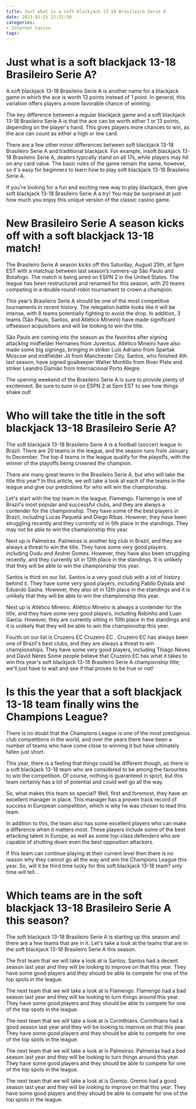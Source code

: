 ```yaml
---
title: Just what is a soft blackjack 13 18 Brasileiro Serie A
date: 2023-02-15 22:31:50
categories:
- Internet Casino
tags:
---
```



#  Just what is a soft blackjack 13-18 Brasileiro Serie A?

A soft blackjack 13-18 Brasileiro Serie A is another name for a blackjack game in which the ace is worth 13 points instead of 1 point. In general, this variation offers players a more favorable chance of winning.

The key difference between a regular blackjack game and a soft blackjack 13-18 Brasileiro Serie A is that the ace can be worth either 1 or 13 points, depending on the player's hand. This gives players more chances to win, as the ace can count as either a high or low card.

There are a few other minor differences between soft blackjack 13-18 Brasileiro Serie A and traditional blackjack. For example, insoft blackjack 13-18 Brasileiro Serie A, dealers typically stand on all 17s, while players may hit on any card value. The basic rules of the game remain the same, however, so it's easy for beginners to learn how to play soft blackjack 13-18 Brasileiro Serie A.

If you're looking for a fun and exciting new way to play blackjack, then give soft blackjack 13-18 Brasileiro Serie A a try! You may be surprised at just how much you enjoy this unique version of the classic casino game.

#  New Brasileiro Serie A season kicks off with a soft blackjack 13-18 match!

The Brasileiro Serie A season kicks off this Saturday, August 25th, at 5pm EST with a matchup between last season’s runners-up São Paulo and Botafogo. The match is being aired on ESPN 2 in the United States. The league has been restructured and renamed for this season, with 20 teams competing in a double round-robin tournament to crown a champion.

This year’s Brasileiro Serie A should be one of the most competitive tournaments in recent history. The relegation battle looks like it will be intense, with 8 teams potentially fighting to avoid the drop. In addition, 3 teams (São Paulo, Santos, and Atlético Mineiro) have made significant offseason acquisitions and will be looking to win the title.

São Paulo are coming into the season as the favorites after signing attacking midfielder Hernanes from Juventus. Atlético Mineiro have also made some big signings, bringing in striker Luís Adriano from Spartak Moscow and midfielder Jô from Manchester City. Santos, who finished 4th last season, have signed goalkeeper Walter Montillo from River Plate and striker Leandro Damião from Internacional Porto Alegre.

The opening weekend of the Brasileiro Serie A is sure to provide plenty of excitement. Be sure to tune in on ESPN 2 at 5pm EST to see how things shake out!

#  Who will take the title in the soft blackjack 13-18 Brasileiro Serie A?

The soft blackjack 13-18 Brasileiro Serie A is a football (soccer) league in Brazil. There are 20 teams in the league, and the season runs from January to December. The top 4 teams in the league qualify for the playoffs, with the winner of the playoffs being crowned the champion.

There are many great teams in the Brasileiro Serie A, but who will take the title this year? In this article, we will take a look at each of the teams in the league and give our predictions for who will win the championship.

 Let's start with the top team in the league, Flamengo. Flamengo is one of Brazil's most popular and successful clubs, and they are always a contender for the championship. They have some of the best players in Brazil, including Lucas Paquetá and Diego Ribas. However, they have been struggling recently and they currently sit in 5th place in the standings. They may not be able to win the championship this year.

Next up is Palmeiras. Palmeiras is another big club in Brazil, and they are always a threat to win the title. They have some very good players, including Dudu and Andrei Gomes. However, they have also been struggling recently, and they currently sit in 12th place in the standings. It is unlikely that they will be able to win the championship this year.

Santos is third on our list. Santos is a very good club with a lot of history behind it. They have some very good players, including Pabllo Dybala and Eduardo Sasha. However, they also sit in 12th place in the standings and it is unlikely that they will be able to win the championship this year.

Next up is Atlético Mineiro. Atlético Mineiro is always a contender for the title, and they have some very good players, including Robinho and Luan Garcia. However, they are currently sitting in 10th place in the standings and it is unlikely that they will be able to win the championship this year.

Fourth on our list is Cruzeiro EC Cruzeiro EC . Cruzeiro EC has always been one of Brazil's best clubs, and they are always a threat to win championships. They have some very good players, including Thiago Neves and David Neres Some people believe that Cruzeiro EC has what it takes to win this year's soft blackjack 13-18 Brasileiro Serie A championship title; we'll just have to wait and see if that proves to be true or not!

#  Is this the year that a soft blackjack 13-18 team finally wins the Champions League?

There is no doubt that the Champions League is one of the most prestigious club competitions in the world, and over the years there have been a number of teams who have come close to winning it but have ultimately fallen just short.

This year, there is a feeling that things could be different though, as there is a soft blackjack 13-18 team who are considered to be among the favourites to win the competition. Of course, nothing is guaranteed in sport, but this team certainly has a lot of potential and could well go all the way.

So, what makes this team so special? Well, first and foremost, they have an excellent manager in place. This manager has a proven track record of success in European competition, which is why he was chosen to lead this team.

In addition to this, the team also has some excellent players who can make a difference when it matters most. These players include some of the best attacking talent in Europe, as well as some top-class defenders who are capable of shutting down even the best opposition attackers.

If this team can continue playing at their current level then there is no reason why they cannot go all the way and win the Champions League this year. So, will it be third time lucky for this soft blackjack 13-18 team? only time will tell…

#  Which teams are in the soft blackjack 13-18 Brasileiro Serie A this season?

The soft blackjack 13-18 Brasileiro Serie A is starting up this season and there are a few teams that are in it. Let's take a look at the teams that are in the soft blackjack 13-18 Brasileiro Serie A this season.

 
The first team that we will take a look at is Santos. Santos had a decent season last year and they will be looking to improve on that this year. They have some good players and they should be able to compete for one of the top spots in the league.

The next team that we will take a look at is Flamengo. Flamengo had a bad season last year and they will be looking to turn things around this year. They have some good players and they should be able to compete for one of the top spots in the league.

The next team that we will take a look at is Corinthians. Corinthians had a good season last year and they will be looking to improve on that this year. They have some good players and they should be able to compete for one of the top spots in the league.

The next team that we will take a look at is Palmeiras. Palmeiras had a bad season last year and they will be looking to turn things around this year. They have some good players and they should be able to compete for one of the top spots in the league.

The next team that we will take a look at is Gremio. Gremio had a good season last year and they will be looking to improve on that this year. They have some good players and they should be able to compete for one of the top spots in the league.